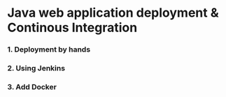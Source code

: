 # Java web application deployment & Continous Integration

### 1. Deployment by hands


### 2. Using Jenkins


### 3. Add Docker
